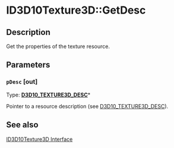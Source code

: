 # ID3D10Texture3D::GetDesc

## Description

Get the properties of the texture resource.

## Parameters

### `pDesc` [out]

Type: **[D3D10_TEXTURE3D_DESC](https://learn.microsoft.com/windows/desktop/api/d3d10/ns-d3d10-cd3d10_texture3d_desc)***

Pointer to a resource description (see [D3D10_TEXTURE3D_DESC](https://learn.microsoft.com/windows/desktop/api/d3d10/ns-d3d10-cd3d10_texture3d_desc)).

## See also

[ID3D10Texture3D Interface](https://learn.microsoft.com/windows/desktop/api/d3d10/nn-d3d10-id3d10texture3d)